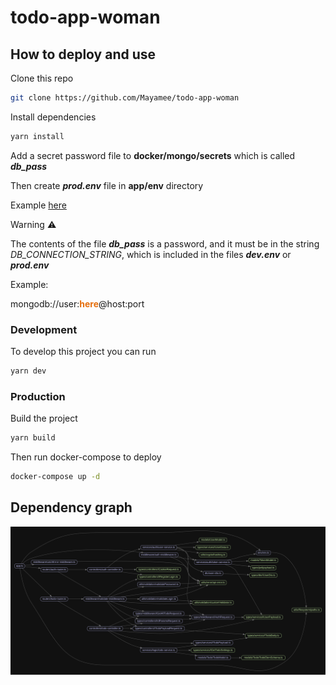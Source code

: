 # todo-app-woman
## How to deploy and use

Clone this repo
```sh
git clone https://github.com/Mayamee/todo-app-woman
```
Install dependencies
```sh
yarn install
```
Add a secret password file to **docker/mongo/secrets** which is called ***db_pass***

Then create ***prod.env*** file in **app/env** directory

Example [here](https://gist.githubusercontent.com/Mayamee/5c3668bccde12035a1226b04f146f3ff/raw/d381be326618bf9d6083c403e2f62d9862b9bd77/prod.env)

Warning ⚠️

The contents of the file ***db_pass*** is a password, and it must be in the string *DB_CONNECTION_STRING*, which is included in the files ***dev.env*** or ***prod.env***

Example:

mongodb://user:<span style="color:#e66e0b">**here**</span>@host:port

### Development
To develop this project you can run
```sh
yarn dev
```

### Production
Build the project
```sh
yarn build
```
Then run docker-compose to deploy
```sh
docker-compose up -d
```
## Dependency graph

![Deps graph](https://raw.githubusercontent.com/Mayamee/todo-app-woman/main/docs/depsGraph/dependency-graph.svg)